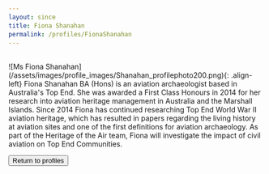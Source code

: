 ```yaml
---
layout: since
title: Fiona Shanahan
permalink: /profiles/FionaShanahan
---
```

<br>
![Ms Fiona Shanahan](/assets/images/profile_images/Shanahan_profilephoto200.png){: .align-left}
Fiona Shanahan BA (Hons) is an aviation archaeologist based in Australia's Top End. She was awarded a First Class Honours in 2014 for her research into aviation heritage management in Australia and the Marshall Islands. Since 2014 Fiona has continued researching Top End World War II aviation heritage, which has resulted in papers regarding the living history at aviation sites and one of the first definitions for aviation archaeology. As part of the Heritage of the Air team, Fiona will investigate the impact of civil aviation on Top End Communities.

<p><a href="http://www.heritageoftheair.org.au/profiles"><button class="button">Return to profiles</button></a></p>
